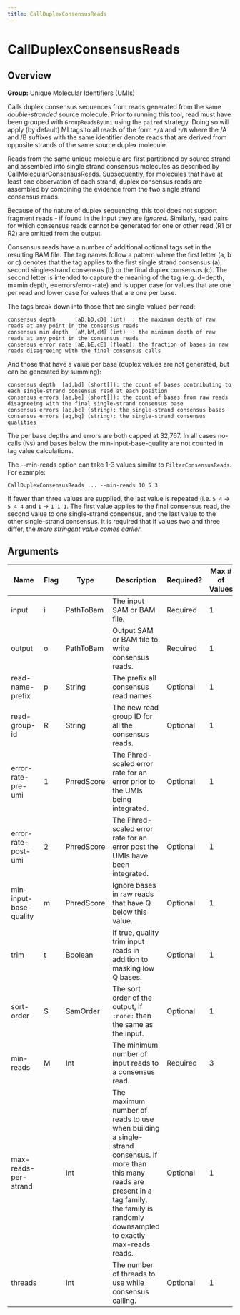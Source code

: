 ```yaml
---
title: CallDuplexConsensusReads
---
```


# CallDuplexConsensusReads

## Overview
**Group:** Unique Molecular Identifiers (UMIs)

Calls duplex consensus sequences from reads generated from the same _double-stranded_ source molecule. Prior
to running this tool, read must have been grouped with `GroupReadsByUmi` using the `paired` strategy. Doing
so will apply (by default) MI tags to all reads of the form `*/A` and `*/B` where the /A and /B suffixes
with the same identifier denote reads that are derived from opposite strands of the same source duplex molecule.

Reads from the same unique molecule are first partitioned by source strand and assembled into single
strand consensus molecules as described by CallMolecularConsensusReads.  Subsequently, for molecules that
have at least one observation of each strand, duplex consensus reads are assembled by combining the evidence
from the two single strand consensus reads.

Because of the nature of duplex sequencing, this tool does not support fragment reads - if found in the
input they are _ignored_.  Similarly, read pairs for which consensus reads cannot be generated for one or
other read (R1 or R2) are omitted from the output.

Consensus reads have a number of additional optional tags set in the resulting BAM file.  The tag names follow
a pattern where the first letter (a, b or c) denotes that the tag applies to the first single strand consensus (a),
second single-strand consensus (b) or the final duplex consensus (c).  The second letter is intended to capture
the meaning of the tag (e.g. d=depth, m=min depth, e=errors/error-rate) and is upper case for values that are
one per read and lower case for values that are one per base.

The tags break down into those that are single-valued per read:

```
consensus depth      [aD,bD,cD] (int)  : the maximum depth of raw reads at any point in the consensus reads
consensus min depth  [aM,bM,cM] (int)  : the minimum depth of raw reads at any point in the consensus reads
consensus error rate [aE,bE,cE] (float): the fraction of bases in raw reads disagreeing with the final consensus calls
```

And those that have a value per base (duplex values are not generated, but can be generated by summing):

```
consensus depth  [ad,bd] (short[]): the count of bases contributing to each single-strand consensus read at each position
consensus errors [ae,be] (short[]): the count of bases from raw reads disagreeing with the final single-strand consensus base
consensus errors [ac,bc] (string): the single-strand consensus bases
consensus errors [aq,bq] (string): the single-strand consensus qualities
```

The per base depths and errors are both capped at 32,767. In all cases no-calls (Ns) and bases below the
min-input-base-quality are not counted in tag value calculations.

The --min-reads option can take 1-3 values similar to `FilterConsensusReads`. For example:

```
CallDuplexConsensusReads ... --min-reads 10 5 3
```

If fewer than three values are supplied, the last value is repeated (i.e. `5 4` -> `5 4 4` and `1` -> `1 1 1`.  The
first value applies to the final consensus read, the second value to one single-strand consensus, and the last
value to the other single-strand consensus. It is required that if values two and three differ,
the _more stringent value comes earlier_.

## Arguments

|Name|Flag|Type|Description|Required?|Max # of Values|Default Value(s)|
|----|----|----|-----------|---------|---------------|----------------|
|input|i|PathToBam|The input SAM or BAM file.|Required|1||
|output|o|PathToBam|Output SAM or BAM file to write consensus reads.|Required|1||
|read-name-prefix|p|String|The prefix all consensus read names|Optional|1||
|read-group-id|R|String|The new read group ID for all the consensus reads.|Optional|1|A|
|error-rate-pre-umi|1|PhredScore|The Phred-scaled error rate for an error prior to the UMIs being integrated.|Optional|1|45|
|error-rate-post-umi|2|PhredScore|The Phred-scaled error rate for an error post the UMIs have been integrated.|Optional|1|40|
|min-input-base-quality|m|PhredScore|Ignore bases in raw reads that have Q below this value.|Optional|1|10|
|trim|t|Boolean|If true, quality trim input reads in addition to masking low Q bases.|Optional|1|false|
|sort-order|S|SamOrder|The sort order of the output, if `:none:` then the same as the input.|Optional|1|Queryname|
|min-reads|M|Int|The minimum number of input reads to a consensus read.|Required|3|1|
|max-reads-per-strand||Int|The maximum number of reads to use when building a single-strand consensus. If more than this many reads are present in a tag family, the family is randomly downsampled to exactly max-reads reads.|Optional|1||
|threads||Int|The number of threads to use while consensus calling.|Optional|1|1|

